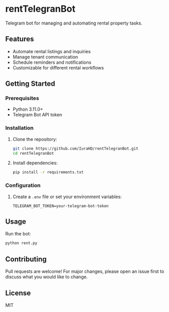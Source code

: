 
# rentTelegranBot

Telegram bot for managing and automating rental property tasks.

## Features
- Automate rental listings and inquiries
- Manage tenant communication
- Schedule reminders and notifications
- Customizable for different rental workflows

## Getting Started

### Prerequisites
- Python 3.11.0+
- Telegram Bot API token

### Installation
1. Clone the repository:
   ```sh
   git clone https://github.com/IuraHD/rentTelegranBot.git
   cd rentTelegranBot
   ```
2. Install dependencies:
   ```sh
   pip install -r requirements.txt
   ```

### Configuration
1. Create a `.env` file or set your environment variables:
   ```env
   TELEGRAM_BOT_TOKEN=your-telegram-bot-token
   ```

## Usage
Run the bot:
```sh
python rent.py
```

## Contributing
Pull requests are welcome! For major changes, please open an issue first to discuss what you would like to change.

## License
MIT
